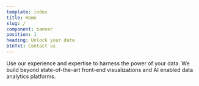 ```yaml
---
template: index
title: Home
slug: /
component: banner
position: 1
heading: Unlock your data
btnTxt: Contact us
---
```


Use our experience and expertise to harness the power of your data. We build beyond state-of-the-art front-end visualizations and AI enabled data analytics platforms.

